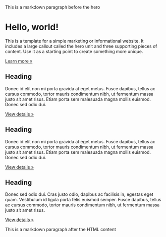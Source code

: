 <head>
  <title>Happy Valley Java Users Group</title>	
  <!-- Latest compiled and minified CSS -->
  <link rel="stylesheet" href="http://netdna.bootstrapcdn.com/bootstrap/2.3.2/css/bootstrap.min.css" />
  <!-- Latest compiled and minified JavaScript -->
  <script src="http://netdna.bootstrapcdn.com/bootstrap/2.3.2/js/bootstrap.min.js"></script>
  <!-- JQuery -->
   <script src="//ajax.googleapis.com/ajax/libs/jquery/2.0.3/jquery.min.js"></script>
</head>

This is a markdown paragraph before the hero

  <!-- Main hero unit for a primary marketing message or call to action -->
  <div class="hero-unit">
    <h1>Hello, world!</h1>
    <p>This is a template for a simple marketing or informational website. It includes a large callout called the hero unit and three supporting pieces of content. Use it as a starting point to create something more unique.</p>
    <p><a href="#" class="btn btn-primary btn-large">Learn more &raquo;</a></p>
  </div>
  <!-- Example row of columns -->
  <div class="row">
    <div class="span4">
      <h2>Heading</h2>
      <p>Donec id elit non mi porta gravida at eget metus. Fusce dapibus, tellus ac cursus commodo, tortor mauris condimentum nibh, ut fermentum massa justo sit amet risus. Etiam porta sem malesuada magna mollis euismod. Donec sed odio dui. </p>
      <p><a class="btn" href="#">View details &raquo;</a></p>
    </div>
    <div class="span4">
      <h2>Heading</h2>
      <p>Donec id elit non mi porta gravida at eget metus. Fusce dapibus, tellus ac cursus commodo, tortor mauris condimentum nibh, ut fermentum massa justo sit amet risus. Etiam porta sem malesuada magna mollis euismod. Donec sed odio dui. </p>
      <p><a class="btn" href="#">View details &raquo;</a></p>
   </div>
    <div class="span4">
      <h2>Heading</h2>
      <p>Donec sed odio dui. Cras justo odio, dapibus ac facilisis in, egestas eget quam. Vestibulum id ligula porta felis euismod semper. Fusce dapibus, tellus ac cursus commodo, tortor mauris condimentum nibh, ut fermentum massa justo sit amet risus.</p>
      <p><a class="btn" href="#">View details &raquo;</a></p>
    </div>
  </div>

This is a markdown paragraph after the HTML content

